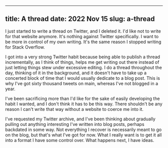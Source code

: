 --------------------------------------------------------------------------------
title:    A thread
date:     2022 Nov 15
slug:     a-thread
--------------------------------------------------------------------------------

I just started to write a thread on Twitter, and I deleted it. I'd like not to
write for that website anymore. It's nothing against Twitter specifically. I
want to be more in control of my own writing. It's the same reason I stopped
writing for Stack Overflow.

I got into a very strong Twitter habit because being able to publish a thread
incrementally, as I think of things, helps me get writing out there instead of
just letting things stew under excessive editing. I do a thread throughout the
day, thinking of it in the background, and it doesn't have to take up a
concerted block of time that I would usually dedicate to a blog post. This is
why I've got sixty thousand tweets on main, whereas I've not blogged in a year.

I've been sacrificing more than I'd like for the sake of easily developing the
habit I wanted, and I don't think it has to be this way. There shouldn't be any
reason I can't write that way without a website to coerce me into it.

I've requested my Twitter archive, and I've been thinking about gradually
pulling out anything interesting I've written into blog posts, perhaps backdated
in some way. Not everything I recover is necessarily meant to go on the blog,
but that's what I've got for now. What I really want is to get it all into a
format I have some control over. What happens next, I have ideas.
